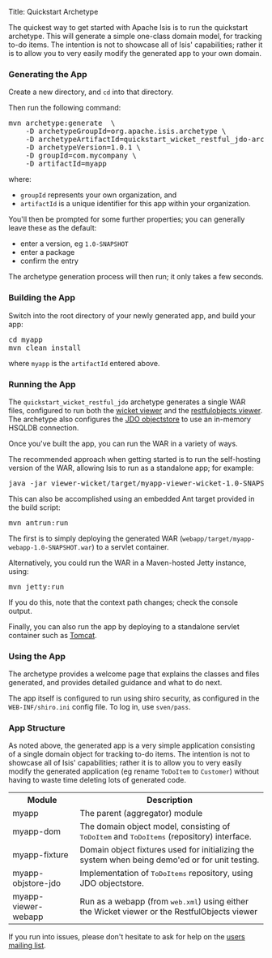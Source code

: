 Title: Quickstart Archetype

The quickest way to get started with Apache Isis is to run the quickstart archetype.  This will generate a simple one-class domain model, for tracking to-do items.  The intention is not to showcase all of Isis' capabilities; rather it is to allow you to very easily modify the generated app to your own domain.

### Generating the App

Create a new directory, and `cd` into that directory.

Then run the following command:

<pre>
mvn archetype:generate  \
    -D archetypeGroupId=org.apache.isis.archetype \
    -D archetypeArtifactId=quickstart_wicket_restful_jdo-archetype \
    -D archetypeVersion=1.0.1 \
    -D groupId=com.mycompany \
    -D artifactId=myapp
</pre>
where:

- `groupId` represents your own organization, and
- `artifactId` is a unique identifier for this app within your organization.

You'll then be prompted for some further properties; you can generally leave these as the default:

- enter a version, eg `1.0-SNAPSHOT`
- enter a package
- confirm the entry

The archetype generation process will then run; it only takes a few seconds.

### Building the App

Switch into the root directory of your newly generated app, and build your app:

<pre>
cd myapp
mvn clean install
</pre>

where `myapp` is the `artifactId` entered above.

### Running the App

The `quickstart_wicket_restful_jdo` archetype generates a single WAR files, configured to run both the [wicket viewer](../components/viewers/wicket/about.html) and the [restfulobjects viewer](../components/viewers/wicket/about.html).  The archetype also configures the [JDO objectstore](../components/objectstores/jdo/about.html) to use an in-memory HSQLDB connection.  

Once you've built the app, you can run the WAR in a variety of ways. 

The recommended approach when getting started is to run the self-hosting version of the WAR, allowing Isis to run as a standalone app; for example:

<pre>
java -jar viewer-wicket/target/myapp-viewer-wicket-1.0-SNAPSHOT-jetty-console.war
</pre>

This can also be accomplished using an embedded Ant target provided in the build script:

<pre>
mvn antrun:run
</pre>
The first is to simply deploying the generated WAR (`webapp/target/myapp-webapp-1.0-SNAPSHOT.war`) to a servlet container.

Alternatively, you could run the WAR in a Maven-hosted Jetty instance, using:

<pre>
mvn jetty:run
</pre>

If you do this, note that the context path changes; check the console output.

Finally, you can also run the app by deploying to a standalone servlet container such as [Tomcat](http://tomcat.apache.org).

### Using the App

The archetype provides a welcome page that explains the classes and files generated, and provides detailed guidance and what to do next.

The app itself is configured to run using shiro security, as configured in the `WEB-INF/shiro.ini` config file.  To log in, use `sven/pass`.

### App Structure

As noted above, the generated app is a very simple application consisting of a single domain object for tracking to-do items. The intention is not to showcase all of Isis' capabilities; rather it is to allow you to very easily modify the generated application (eg rename `ToDoItem` to `Customer`) without having to waste time deleting lots of generated code.

<table>
<tr><th>Module</th><th>Description</th></tr>
<tr><td>myapp</td><td>The parent (aggregator) module</td></tr>
<tr><td>myapp-dom</td><td>The domain object model, consisting of <tt>ToDoItem</tt> and <tt>ToDoItems</tt> (repository) interface.</td></tr>
<tr><td>myapp-fixture</td><td>Domain object fixtures used for initializing the system when being demo'ed or for unit testing.</td></tr>
<tr><td>myapp-objstore-jdo</td><td>Implementation of <tt>ToDoItems</tt> repository, using JDO objectstore.</td></tr>
<tr><td>myapp-viewer-webapp</td><td>Run as a webapp (from <tt>web.xml</tt>) using either the Wicket viewer or the RestfulObjects viewer</td></tr>
</table>

If you run into issues, please don't hesitate to ask for help on the [users mailing list](../support.html).
